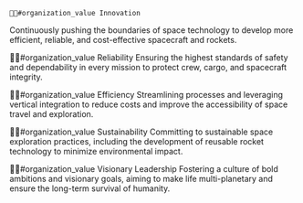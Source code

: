     🏢🌟#organization_value Innovation
Continuously pushing the boundaries of space technology to develop more efficient, reliable, and cost-effective spacecraft and rockets.

🏢🌟#organization_value Reliability
Ensuring the highest standards of safety and dependability in every mission to protect crew, cargo, and spacecraft integrity.

🏢🌟#organization_value Efficiency
Streamlining processes and leveraging vertical integration to reduce costs and improve the accessibility of space travel and exploration.

🏢🌟#organization_value Sustainability
Committing to sustainable space exploration practices, including the development of reusable rocket technology to minimize environmental impact.

🏢🌟#organization_value Visionary Leadership
Fostering a culture of bold ambitions and visionary goals, aiming to make life multi-planetary and ensure the long-term survival of humanity.

